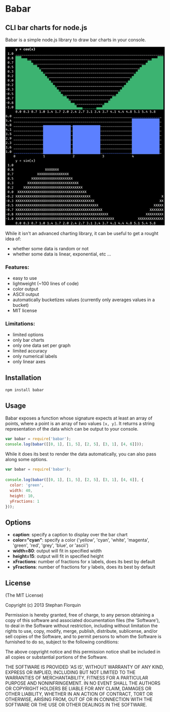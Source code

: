 # Babar

## CLI bar charts for node.js

Babar is a simple node.js library to draw bar charts in your console.

![Sample](https://github.com/stephan83/babar/raw/master/img/sample.png)

While it isn't an advanced charting library, it can be useful to get a rought idea of:

* whether some data is random or not
* whether some data is linear, exponential, etc ...

### Features:

* easy to use
* lightweight (~100 lines of code)
* color output
* ASCII output
* automatically bucketizes values (currently only averages values in a bucket)
* MIT license

### Limitations:

* limited options
* only bar charts
* only one data set per graph
* limited accuracy
* only numerical labels
* only linear axes

## Installation

```bash
npm install babar
```

## Usage

Babar exposes a function whose signature expects at least an array of points, where a point is an array of two values `[x, y]`. It returns a string representation of the data which can be output to your console.

```js
var babar = require('babar');
console.log(babar([[0, 1], [1, 5], [2, 5], [3, 1], [4, 6]]));
```

While it does its best to render the data automatically, you can also pass along some options.

```js
var babar = require('babar');

console.log(babar([[0, 1], [1, 5], [2, 5], [3, 1], [4, 6]], {
  color: 'green',
  width: 40,
  height: 10,
  yFractions: 1
}));
```

## Options

* **caption**: specify a caption to display over the bar chart
* **color="cyan"**: specify a color ('yellow', 'cyan', 'white', 'magenta', 'green', 'red', 'grey', 'blue', or 'ascii')
* **width=80**: output will fit in specified width
* **height=15**: output will fit in specified height
* **xFractions**: number of fractions for x labels, does its best by default
* **yFractions**: number of fractions for y labels, does its best by default

## License

(The MIT License)

Copyright (c) 2013 Stephan Florquin

Permission is hereby granted, free of charge, to any person obtaining
a copy of this software and associated documentation files (the
'Software'), to deal in the Software without restriction, including
without limitation the rights to use, copy, modify, merge, publish,
distribute, sublicense, and/or sell copies of the Software, and to
permit persons to whom the Software is furnished to do so, subject to
the following conditions:

The above copyright notice and this permission notice shall be
included in all copies or substantial portions of the Software.

THE SOFTWARE IS PROVIDED 'AS IS', WITHOUT WARRANTY OF ANY KIND,
EXPRESS OR IMPLIED, INCLUDING BUT NOT LIMITED TO THE WARRANTIES OF
MERCHANTABILITY, FITNESS FOR A PARTICULAR PURPOSE AND NONINFRINGEMENT.
IN NO EVENT SHALL THE AUTHORS OR COPYRIGHT HOLDERS BE LIABLE FOR ANY
CLAIM, DAMAGES OR OTHER LIABILITY, WHETHER IN AN ACTION OF CONTRACT,
TORT OR OTHERWISE, ARISING FROM, OUT OF OR IN CONNECTION WITH THE
SOFTWARE OR THE USE OR OTHER DEALINGS IN THE SOFTWARE.
